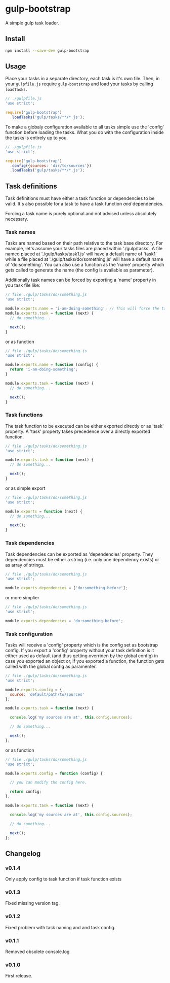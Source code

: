 # gulp-bootstrap

A simple gulp task loader.

## Install

```sh
npm install --save-dev gulp-bootstrap
```

## Usage

Place your tasks in a separate directory, each task is it's own file. Then, in your `gulpfile.js` require
`gulp-bootstrap` and load your tasks by calling `loadTasks`.

```js
// ./gulpfile.js
'use strict';

require('gulp-bootstrap')
  .loadTasks('gulp/tasks/**/*.js');
```

To make a globaly configuration available to all tasks simple use the 'config' function before loading the tasks. What
you do with the configuration inside the tasks is entirely up to you.

```js
// ./gulpfile.js
'use strict';

require('gulp-bootstrap')
  .config({sources: 'dir/to/sources'})
  .loadTasks('gulp/tasks/**/*.js');
```

## Task definitions

Task definitions must have either a task function or dependencies to be valid. It's also possible for a task to have
a task function *and* dependencies.

Forcing a task name is purely optional and not advised unless absolutely necessary.

### Task names
Tasks are named based on their path relative to the task base directory. For example, let's assume your tasks files
are placed within './gulp/tasks'. A file named placed at './gulp/tasks/task1.js' will have a default name of 'task1'
while a file placed at './gulp/tasks/do/something.js' will have a default name of 'do:something'. You can also use
a function as the 'name' property which gets called to generate the name (the config is available as parameter).

Additionally task names can be forced by exporting a 'name' property in you task file like:

```js
// file ./gulp/tasks/do/something.js
'use strict';

module.exports.name = 'i-am-doing-something'; // This will force the task name to be 'i-am-doing-something'
module.exports.task = function (next) {
  // do something...

  next();
}
```

or as function

```js
// file ./gulp/tasks/do/something.js
'use strict';

module.exports.name = function (config) {
  return 'i-am-doing-something';
}

module.exports.task = function (next) {
  // do something...

  next();
}
```

### Task functions

The task function to be executed can be either exported directly or as 'task' property. A 'task' property takes
precedence over a directly exported function.

```js
// file ./gulp/tasks/do/something.js
'use strict';

module.exports.task = function (next) {
  // do something...

  next();
}
```

or as simple export

```js
// file ./gulp/tasks/do/something.js
'use strict';

module.exports = function (next) {
  // do something...

  next();
}
```

### Task dependencies

Task dependencies can be exported as 'dependencies' property. They dependencies must be either a string (i.e. only
one dependency exists) or as array of strings.

```js
// file ./gulp/tasks/do/something.js
'use strict';

module.exports.dependencies = ['do:something-before'];
```

or more simplier

```js
// file ./gulp/tasks/do/something.js
'use strict';

module.exports.dependencies = 'do:something-before';
```

### Task configuration

Tasks will receive a 'config' property which is the config set as bootstrap config. If you export a 'config' property
without your task definition is it either used as default (and thus getting overriden by the global config) in case
you exported an object or, if you exported a function, the function gets called with the global config as paramenter.

```js
// file ./gulp/tasks/do/something.js
'use strict';

module.exports.config = {
  source: 'default/path/to/sources'
};

module.exports.task = function (next) {

  console.log('my sources are at', this.config.sources);

  // do something...

  next();
};
```

or as function

```js
// file ./gulp/tasks/do/something.js
'use strict';

module.exports.config = function (config) {

  // you can modify the config here.

  return config;
};

module.exports.task = function (next) {

  console.log('my sources are at', this.config.sources);

  // do something...

  next();
};
```

## Changelog

### v0.1.4

Only apply config to task function if task function exists

### v0.1.3

Fixed missing version tag.

### v0.1.2

Fixed problem with task naming and and task config.

### v0.1.1

Removed obsolete console.log

### v0.1.0

First release.
